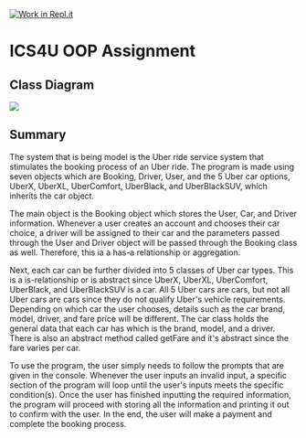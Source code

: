 [![Work in Repl.it](https://classroom.github.com/assets/work-in-replit-14baed9a392b3a25080506f3b7b6d57f295ec2978f6f33ec97e36a161684cbe9.svg)](https://classroom.github.com/online_ide?assignment_repo_id=3824720&assignment_repo_type=AssignmentRepo)
# ICS4U OOP Assignment

## Class Diagram
<img src= https://repl.it/@JenniferLuk/ics4u-oop-assignment-jenniferluk#Class%20Diagram.png > 

## Summary
The system that is being model is the Uber ride service system that stimulates the booking process of an Uber ride. The program is made using seven objects which are Booking, Driver, User, and the 5 Uber car options, UberX, UberXL, UberComfort, UberBlack, and UberBlackSUV, which inherits the car object. 

The main object is the Booking object which stores the User, Car, and Driver information. Whenever a user creates an account and chooses their car choice, a driver will be assigned to their car and the parameters passed through the User and Driver object will be passed through the Booking class as well. Therefore, this ia a has-a relationship or aggregation. 

Next, each car can be further divided into 5 classes of Uber car types. This is a is-relationship or is abstract since UberX, UberXL, UberComfort, UberBlack, and UberBlackSUV is a car. All 5 Uber cars are cars, but not all Uber cars are cars since they do not qualify Uber's vehicle requirements. Depending on which car the user chooses, details such as the car brand, model, driver, and fare price will be different. The car class holds the general data that each car has which is the brand, model, and a driver. There is also an abstract method called getFare and it's abstract since the fare varies per car. 

To use the program, the user simply needs to follow the prompts that are given in the console. Whenever the user inputs an invalid input, a specific section of the program will loop until the user's inputs meets the specific condition(s). Once the user has finished inputting the required information, the program will proceed with storing all the information and printing it out to confirm with the user. In the end, the user will make a payment and complete the booking process. 